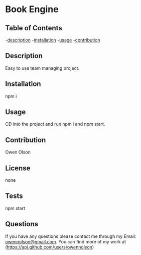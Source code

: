 # Book Engine

  ## Table of Contents
  -[description](#description)
  -[installation](#installation)
  -[usage](#usage)
  -[contribution](#contribution)

  ## Description
  Easy to use team managing project.

  ## Installation
  npm i

  ## Usage
  CD into the project and run npm i and npm start.

  ## Contribution
  Owen Olson

  ## License
  none


  ## Tests
  npm start

  ## Questions
  If you have any questions please contact me through my Email: owennolson@gmail.com. You can find more of my work at (https://api.github.com/users/owennolson)
